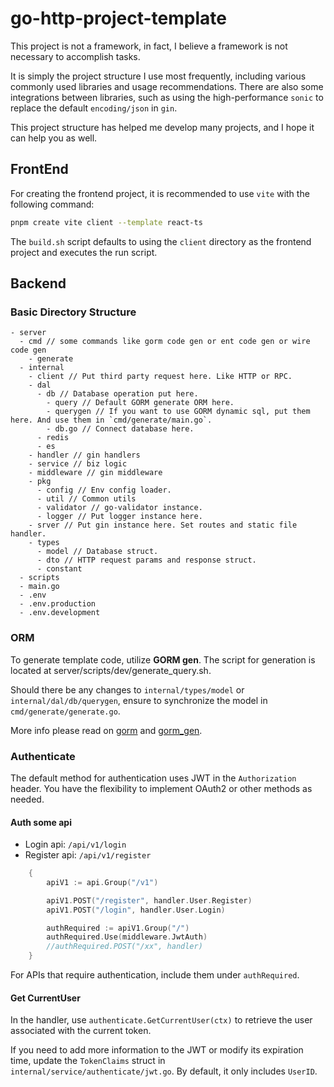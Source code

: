 # go-http-project-template

This project is not a framework, in fact, I believe a framework is not necessary to accomplish tasks.

It is simply the project structure I use most frequently, including various commonly used libraries and usage recommendations. There are also some integrations between libraries, such as using the high-performance `sonic` to replace the default `encoding/json` in `gin`.

This project structure has helped me develop many projects, and I hope it can help you as well.

## FrontEnd

For creating the frontend project, it is recommended to use `vite` with the following command:

```bash
pnpm create vite client --template react-ts
```

The `build.sh` script defaults to using the `client` directory as the frontend project and executes the run script.

## Backend

### Basic Directory Structure

```
- server
  - cmd // some commands like gorm code gen or ent code gen or wire code gen
    - generate
  - internal
    - client // Put third party request here. Like HTTP or RPC.
    - dal
      - db // Database operation put here.
        - query // Default GORM generate ORM here.
        - querygen // If you want to use GORM dynamic sql, put them here. And use them in `cmd/generate/main.go`.
        - db.go // Connect database here.
      - redis
      - es
    - handler // gin handlers
    - service // biz logic
    - middleware // gin middleware
    - pkg
      - config // Env config loader.
      - util // Common utils
      - validator // go-validator instance.
      - logger // Put logger instance here. 
    - srver // Put gin instance here. Set routes and static file handler.
    - types
      - model // Database struct.
      - dto // HTTP request params and response struct.
      - constant
  - scripts
  - main.go
  - .env
  - .env.production
  - .env.development
```

### ORM

To generate template code, utilize **GORM gen**. The script for generation is located at server/scripts/dev/generate_query.sh.

Should there be any changes to `internal/types/model` or `internal/dal/db/querygen`, ensure to synchronize the model in `cmd/generate/generate.go`.

More info please read on [gorm](https://gorm.io/docs/) and [gorm_gen](https://gorm.io/gen/).

### Authenticate

The default method for authentication uses JWT in the `Authorization` header. You have the flexibility to implement OAuth2 or other methods as needed.

#### Auth some api

- Login api: `/api/v1/login`
- Register api: `/api/v1/register`

```go
	{
		apiV1 := api.Group("/v1")

		apiV1.POST("/register", handler.User.Register)
		apiV1.POST("/login", handler.User.Login)

		authRequired := apiV1.Group("/")
		authRequired.Use(middleware.JwtAuth)
		//authRequired.POST("/xx", handler)
	}
```

For APIs that require authentication, include them under `authRequired`.

#### Get CurrentUser

In the handler, use `authenticate.GetCurrentUser(ctx)` to retrieve the user associated with the current token.

If you need to add more information to the JWT or modify its expiration time, update the `TokenClaims` struct in `internal/service/authenticate/jwt.go`. By default, it only includes `UserID`.
